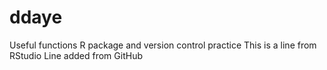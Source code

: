 # ddaye
Useful functions R package and version control practice
This is a line from RStudio
Line added from GitHub
